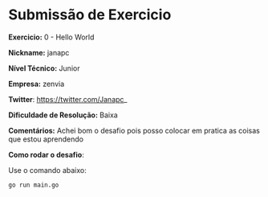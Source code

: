 # Submissão de Exercicio

**Exercicio:** 0 - Hello World

**Nickname:** janapc

**Nível Técnico:** Junior

**Empresa:** zenvia

**Twitter**: https://twitter.com/Janapc_

**Dificuldade de Resolução:** Baixa

**Comentários:** Achei bom o desafio pois posso colocar em pratica as coisas que estou aprendendo

**Como rodar o desafio**:

Use o comando abaixo:

```bash
go run main.go
```
